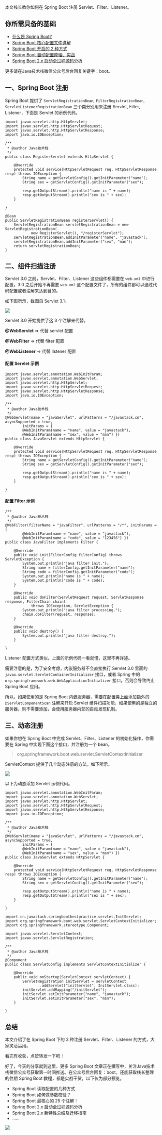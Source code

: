 本文栈长教你如何在 Spring Boot 注册 Servlet、Filter、Listener。

## 你所需具备的基础

- [什么是 Spring Boot?](https://mp.weixin.qq.com/s/jWLcPxTg9bH3D9_7qbYbfw)
- [Spring Boot 核心配置文件详解](https://mp.weixin.qq.com/s/BzXNfBzq-2TOCbiHG3xcsQ)
- [Spring Boot 开启的 2 种方式](https://mp.weixin.qq.com/s/PYM_iV-u3dPMpP3MNz7Hig)
- [Spring Boot 自动配置原理、实战](https://mp.weixin.qq.com/s/gs2zLSH6m9ijO0-pP2sr9Q)
- [Spring Boot 2.x 启动全过程源码分析](https://mp.weixin.qq.com/s/iMPXjuKRKT5lMZ4oVSp4Ww)

更多请在Java技术栈微信公众号后台回复关键字：boot。

## 一、Spring Boot 注册

Spring Boot 提供了 `ServletRegistrationBean`, `FilterRegistrationBean`, `ServletListenerRegistrationBean` 三个类分别用来注册 Servlet, Filter, Listener，下面是 Servlet 的示例代码。

```
import javax.servlet.http.HttpServlet;
import javax.servlet.http.HttpServletRequest;
import javax.servlet.http.HttpServletResponse;
import java.io.IOException;

/**
 * @author Java技术栈
 */
public class RegisterServlet extends HttpServlet {

	@Override
	protected void service(HttpServletRequest req, HttpServletResponse resp) throws IOException {
		String name = getServletConfig().getInitParameter("name");
		String sex = getServletConfig().getInitParameter("sex");

		resp.getOutputStream().println("name is " + name);
		resp.getOutputStream().println("sex is " + sex);
	}

}

@Bean
public ServletRegistrationBean registerServlet() {
	ServletRegistrationBean servletRegistrationBean = new ServletRegistrationBean(
			new RegisterServlet(), "/registerServlet");
	servletRegistrationBean.addInitParameter("name", "javastack");
	servletRegistrationBean.addInitParameter("sex", "man");
	return servletRegistrationBean;
}
```

## 二、组件扫描注册

Servlet 3.0 之前，Servlet、Filter、Listener 这些组件都需要在 `web.xml` 中进行配置，3.0 之后开始不再需要 `web.xml` 这个配置文件了，所有的组件都可以通过代码配置或者注解来达到目的。

如下图所示，截图自 Servlet 3.1。

![](http://img.javastack.cn/18-8-28/48900950.jpg)

Servlet 3.0 开始提供了这 3 个注解来代替。

**@WebServlet** => 代替 servlet 配置

**@WebFilter** => 代替 filter 配置

**@WebListener** => 代替 listener 配置

#### 配置 Servlet 示例

```
import javax.servlet.annotation.WebInitParam;
import javax.servlet.annotation.WebServlet;
import javax.servlet.http.HttpServlet;
import javax.servlet.http.HttpServletRequest;
import javax.servlet.http.HttpServletResponse;
import java.io.IOException;

/**
 * @author Java技术栈
 */
@WebServlet(name = "javaServlet", urlPatterns = "/javastack.cn", asyncSupported = true,
		initParams = {
		@WebInitParam(name = "name", value = "javastack"),
		@WebInitParam(name = "sex", value = "man") })
public class JavaServlet extends HttpServlet {

	@Override
	protected void service(HttpServletRequest req, HttpServletResponse resp) throws IOException {
		String name = getServletConfig().getInitParameter("name");
		String sex = getServletConfig().getInitParameter("sex");

		resp.getOutputStream().println("name is " + name);
		resp.getOutputStream().println("sex is " + sex);
	}

}
```

#### 配置 Filter 示例

```
/**
 * @author Java技术栈
 */
@WebFilter(filterName = "javaFilter", urlPatterns = "/*", initParams = {
		@WebInitParam(name = "name", value = "javastack"),
		@WebInitParam(name = "code", value = "123456") })
public class JavaFilter implements Filter {

	@Override
	public void init(FilterConfig filterConfig) throws ServletException {
		System.out.println("java filter init.");
		String name = filterConfig.getInitParameter("name");
		String code = filterConfig.getInitParameter("code");
		System.out.println("name is " + name);
		System.out.println("code is " + code);
	}

	@Override
	public void doFilter(ServletRequest request, ServletResponse response, FilterChain chain)
			throws IOException, ServletException {
		System.out.println("java filter processing.");
		chain.doFilter(request, response);
	}

	@Override
	public void destroy() {
		System.out.println("java filter destroy.");
	}

}
```

Listener 配置方式类似，上面的示例代码一看就懂，这里不再详述。

需要注意的是，为了安全考虑，内嵌服务器不会直接执行 Servlet 3.0 里面的 `javax.servlet.ServletContainerInitializer` 接口，或者 Spring 中的 `org.springframework.web.WebApplicationInitializer` 接口，否则会导致终止 Spring Boot 应用。

所以，如果使用的是 Spring Boot 内嵌服务器，需要在配置类上面添加额外的 `@ServletComponentScan` 注解来开启 Servlet 组件扫描功能，如果使用的是独立的服务器，则不需要添加，会使用服务器内部的自动发现机制。

## 三、动态注册

如果你想在 Spring Boot 中完成 Servlet、Filter、Listener 的初始化操作，你需要在 Spring 中实现下面这个接口，并注册为一个 bean。

> org.springframework.boot.web.servlet.ServletContextInitializer

ServletContext 提供了几个动态注册的方法，如下所示。

![](http://img.javastack.cn/18-8-28/86108280.jpg)

以下为动态添加 Servlet 示例代码。

```
import javax.servlet.annotation.WebInitParam;
import javax.servlet.annotation.WebServlet;
import javax.servlet.http.HttpServlet;
import javax.servlet.http.HttpServletRequest;
import javax.servlet.http.HttpServletResponse;
import java.io.IOException;

/**
 * @author Java技术栈
 */
@WebServlet(name = "javaServlet", urlPatterns = "/javastack.cn", asyncSupported = true,
		initParams = {
		@WebInitParam(name = "name", value = "javastack"),
		@WebInitParam(name = "sex", value = "man") })
public class JavaServlet extends HttpServlet {

	@Override
	protected void service(HttpServletRequest req, HttpServletResponse resp) throws IOException {
		String name = getServletConfig().getInitParameter("name");
		String sex = getServletConfig().getInitParameter("sex");

		resp.getOutputStream().println("name is " + name);
		resp.getOutputStream().println("sex is " + sex);
	}

}

import cn.javastack.springbootbestpractice.servlet.InitServlet;
import org.springframework.boot.web.servlet.ServletContextInitializer;
import org.springframework.stereotype.Component;

import javax.servlet.ServletContext;
import javax.servlet.ServletRegistration;

/**
 * @author Java技术栈
 */
@Component
public class ServletConfig implements ServletContextInitializer {

	@Override
	public void onStartup(ServletContext servletContext) {
		ServletRegistration initServlet = servletContext
				.addServlet("initServlet", InitServlet.class);
		initServlet.addMapping("/initServlet");
		initServlet.setInitParameter("name", "javastack");
		initServlet.setInitParameter("sex", "man");
	}

}

```

## 总结

本文介绍了在 Spring Boot 下的 3 种注册 Servlet、Filter、Listener 的方式，大家灵活运用。

看完有收获，点赞转发一下吧！

好了，今天的分享就到这里，更多 Spring Boot 文章正在撰写中，关注Java技术栈微信公众号获取第一时间推送。在公众号后台回复：boot，还能获取栈长整理的往期 Spring Boot 教程，都是实战干货，以下仅为部分预览。

- Spring Boot 读取配置的几种方式
- Spring Boot 如何做参数校验？
- Spring Boot 最核心的 25 个注解！
- Spring Boot 2.x 启动全过程源码分析
- Spring Boot 2.x 新特性总结及迁移指南
- ……

![](http://img.javastack.cn/wx_search_javastack.png)